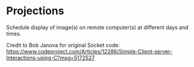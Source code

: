 # Projections
Schedule display of image(s) on remote computer(s) at different days and times.

Credit to Bob Janova for original Socket code: https://www.codeproject.com/Articles/12286/Simple-Client-server-Interactions-using-C?msg=5172527
